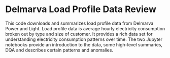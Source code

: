# Delmarva Load Profile Data Review
This code downloads and summarizes load profile data from Delmarva Power and Light.  Load profile data is average hourly electricity consumption broken out by type and size of customer.  It provides a rich data set for understanding electricity consumption patterns over time.  The two Jupyter notebooks provide an introduction to the data, some high-level summaries, DQA and describes certain patterns and anomalies.
